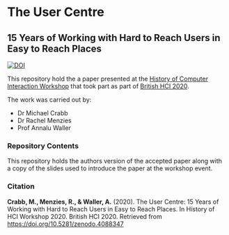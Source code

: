 # The User Centre
## 15 Years of Working with Hard to Reach Users in Easy to Reach Places

[![DOI](https://zenodo.org/badge/304029816.svg)](https://zenodo.org/badge/latestdoi/304029816)


This repository hold the a paper presented at the [History of Computer Interaction Workshop](https://hcibook.net/hcihistory/) that took part as part of [British HCI 2020](https://bcshci2020.com/).

The work was carried out by:
- Dr Michael Crabb
- Dr Rachel Menzies
- Prof Annalu Waller

### Repository Contents
This repository holds the authors version of the accepted paper along with a copy of the slides used to introduce the paper at the workshop event.

### Citation

**Crabb, M., Menzies, R., & Waller, A.** (2020). The User Centre: 15 Years of Working with Hard to Reach Users in Easy to Reach Places. In History of HCI Workshop 2020. British HCI 2020. Retrieved from https://doi.org/10.5281/zenodo.4088347
